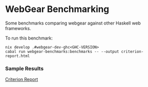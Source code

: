 # WebGear Benchmarking
Some benchmarks comparing webgear against other Haskell web frameworks.

To run this benchmark:

```shell
nix develop .#webgear-dev-ghc<GHC-VERSION>
cabal run webgear-benchmarks:benchmarks -- --output criterion-report.html
```

### Sample Results

[Criterion Report](./criterion-report.html)
